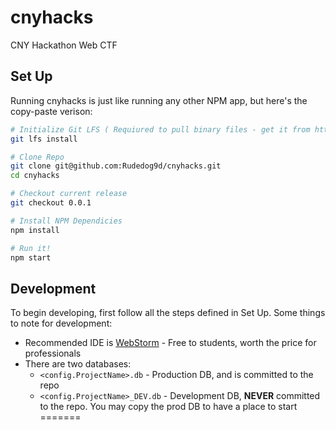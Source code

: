 # cnyhacks
CNY Hackathon Web CTF

## Set Up

Running cnyhacks is just like running any other NPM app, but here's the copy-paste verison:
```bash
# Initialize Git LFS ( Requiured to pull binary files - get it from https://github.com/git-lfs/git-lfs/ )
git lfs install

# Clone Repo
git clone git@github.com:Rudedog9d/cnyhacks.git
cd cnyhacks

# Checkout current release
git checkout 0.0.1 

# Install NPM Dependicies
npm install

# Run it!
npm start
```

## Development

To begin developing, first follow all the steps defined in Set Up. Some things to note for development:
- Recommended IDE is [WebStorm](https://www.jetbrains.com/webstorm/) - Free to students, 
    worth the price for professionals
- There are two databases:
    - `<config.ProjectName>.db` - Production DB, and is committed to the repo
    - `<config.ProjectName>_DEV.db` - Development DB, **NEVER** committed to the repo.
                                      You may copy the prod DB to have a place to start
=======

